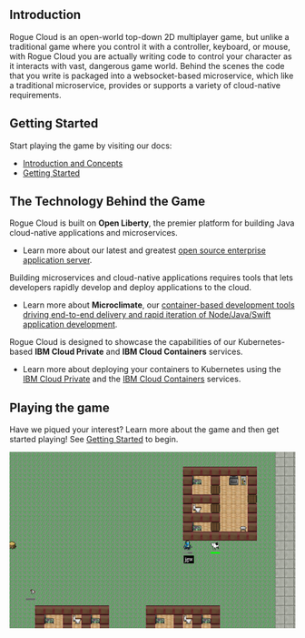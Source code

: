 
## Introduction

Rogue Cloud is an open-world top-down 2D multiplayer game, but unlike a traditional game where you control it with a controller, keyboard, or mouse, with Rogue Cloud you are actually writing code to control your character as it interacts with vast, dangerous game world. Behind the scenes the code that you write is packaged into a websocket-based microservice, which like a traditional microservice, provides or supports a variety of cloud-native requirements.

## Getting Started

Start playing the game by visiting our docs:
* [Introduction and Concepts](docs)
* [Getting Started](docs/GettingStarted.md)


## <a name="tech"></a> The Technology Behind the Game

Rogue Cloud is built on **Open Liberty**, the premier platform for building Java cloud-native applications and microservices.
  * Learn more about our latest and greatest [open source enterprise application server](https://openliberty.io/).

Building microservices and cloud-native applications requires tools that lets developers rapidly develop and deploy applications to the cloud.
  * Learn more about **Microclimate**, our [container-based development tools driving end-to-end delivery and rapid iteration of Node/Java/Swift application development](https://microclimate-dev2ops.github.io/).

Rogue Cloud is designed to showcase the capabilities of our Kubernetes-based **IBM Cloud Private** and **IBM Cloud Containers** services.
  * Learn more about deploying your containers to Kubernetes using the [IBM Cloud Private](https://www.ibm.com/cloud-computing/products/ibm-cloud-private/) and the [IBM Cloud Containers](https://www.ibm.com/cloud/container-service) services.

## Playing the game

Have we piqued your interest? Learn more about the game and then get started playing! See [Getting Started](docs/GettingStarted.md) to begin.

![Screenshot](docs/resources/screenshot.png "Screenshot")

